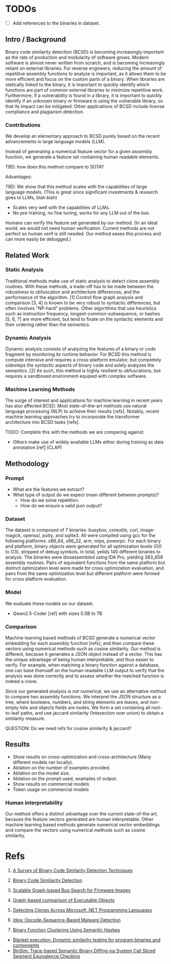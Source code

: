 # TODOs

- [ ] Add references to the binaries in dataset.

## Intro / Background

Binary code similarity detection (BCSD) is becoming increasingly important as the rate of production and modularity of software grows.
Modern software is almost never written from scratch, and is becoming increasingly reliant on external libraries.
For reverse engineers, reducing the amount of repetitive assembly functions to analyze is important,
    as it allows them to be more efficient and focus on the custom parts of a binary.
When libraries are statically linked to the binary, it is important to quickly identify which functions
    are part of common external libraries to minimize repetitive work.
Furthermore, if a vulnerability is found in a library, it is important to quickly identify if an unknown binary or firmware
    is using the vulnerable library, so that its impact can be mitigated.
Other applications of BCSD include license compliance and plagiarism detection.

### Contributions

We develop an elementary approach to BCSD purely based on the recent advancements in large language models (LLM).

Instead of generating a numerical feature vector for a given assembly function, we generate a feature set containing
human readable elements.

TBD: how does this method compare to SOTA?

Advantages:

TBD: We show that this method scales with the capabilities of large language models. 
    (This is great since significant investments & research goes to LLMs, blah blah)
- Scales very well with the capabilities of LLMs.
- No pre-training, no fine tuning, works for any LLM out of the box.

Humans can verify the feature set generated by our method.
    (In an ideal world, we would not need human verification. Current methods are not perfect so human verif is still needed.
     Our method eases this process and can more easily be debugged.)

## Related Work

### Static Analysis

Traditional methods make use of static analysis to detect clone assembly routines. With these methods, a trade-off has
to be made between the robustness to obfuscation and architecture differences, and the performance of the algorithm. [1]
Control flow graph analysis and comparison [3, 4] is known to be very robust to syntactic differences, but often involves "NP-hard"
problems. Other algorithms that use heuristics such as instruction frequency, longest-common-subsequence, or hashes [5, 6, 7] are more
efficient, but tend to fixate on the syntactic elements and their ordering rather than the semantics.

### Dynamic Analysis

Dynamic analysis consists of analyzing the features of a binary or code fragment by monitoring its runtime behavior. For BCSD
this method is compute intensive and requires a cross-platform emulator, but completely sidesteps the syntactic aspects of binary code
and solely analyzes the semantics. [2] As such, this method is highly resilient to obfuscations, but requires a sandboxed environment
equiped with complex software.

### Machine Learning Methods

The surge of interest and applications for machine learning in recent years has also affected BCSD.
Most state-of-the-art methods use natural language processing (NLP) to achieve their results [refs].
Notably, recent machine learning approaches try to incorporate the transformer architecture into BCSD tasks [refs].

TODO: Complete this with the methods we are comparing against.

- Others make use of widely available LLMs either during training as data annotation [ref] (CLAP)

## Methodology

### Prompt

- What are the features we extract?
- What type of output do we expect (main different between prompts)?
    - How do we solve repetition.
    - How do we ensure a valid json output?

### Dataset

The dataset is composed of 7 binaries: busybox, coreutils, curl, image-magick, openssl, putty, and sqlite3.
All were compiled using gcc for the following platforms: x86_64, x86_32, arm, mips, powerpc.
For each binary and platform, binary objects were generated for all optimization levels (O0 to O3),
stripped of debug symbols. In total, yeilds 140 different binaries to analyze.
The binaries were dissassembled using IDA Pro, yielding 383_658 assembly routines. Pairs of equivalent
functions from the same platform but distinct optimization level were made for cross optimization
evaluation, and pairs from the same optimization level but different platform were formed for cross
platform evaluation.

### Model

We evaluate these models on our dataset.
- Qwen2.5-Coder [ref] with sizes 0.5B to 7B

### Comparison

Machine learning based methods of BCSD generate a numerical vector embedding for each assembly function [refs], and then compare these vectors
using numerical methods such as cosine similarity. Our method is different, because it generates a JSON object instead of a vector. This has
the unique advantage of being human interpretable, and thus easier to verify. For example, when matching a binary function against a database,
one can base themself on the human readable LLM output to verify that the analysis was done correctly and to assess whether the matched function
is indeed a clone.

Since our generated analysis is not numerical, we use an alternative method to compare two assembly functions. We interpret the JSON structure
as a tree, where booleans, numbers, and string elements are leaves, and non-empty lists and objects fields are nodes. We form a set containing all
root-to-leaf paths, and use jaccard similarity (Intesection over union) to obtain a similarity measure.

QUESTION: Do we need refs for cosine similarity & jaccard?

## Results

- Show results on cross-optimization and cross-architecture (Many different models ran locally).
- Ablation on the number of examples provided.
- Ablation on the model size.
- Ablation on the prompt used, examples of output.
- Show results on commercial models
- Token usage on commercial models

### Human interpretability

Our method offers a distinct advantage over the current state-of-the art, because the feature vectors generated are human interpretable.
Other machine learning based methods generate numerical vector embeddings and compare the vectors using numerical methods such as cosine similarity.

# Refs

1. [A Survey of Binary Code Similarity Detection Techniques](https://www.mdpi.com/2079-9292/13/9/1715)
2. [Binary Code Similiarity Detection](https://ieeexplore.ieee.org/document/9678518)
3. [Scalable Graph-based Bug Search for Firmware Images](https://dl.acm.org/doi/10.1145/2976749.2978370)
4. [Graph-based comparison of Executable Objects](https://www.semanticscholar.org/paper/Graph-based-comparison-of-Executable-Objects-Dullien/7661d4110ef24dea74190f4af69bd206d6253db9)

5. [Detecting Clones Across Microsoft .NET Programming Languages](https://ieeexplore.ieee.org/document/6385136)
6. [Idea: Opcode-Sequence-Based Malware Detection](https://link.springer.com/chapter/10.1007/978-3-642-11747-3_3)
7. [Binary Function Clustering Using Semantic Hashes](https://ieeexplore.ieee.org/document/6406693)

- [Blanket execution: Dynamic similarity testing for program binaries and components](https://www.usenix.org/conference/usenixsecurity14/technical-sessions/presentation/egele)
- [BinSim: Trace-based Semantic Binary Diffing via System Call Sliced Segment Equivalence Checking](https://www.usenix.org/system/files/conference/usenixsecurity17/sec17-ming.pdf)